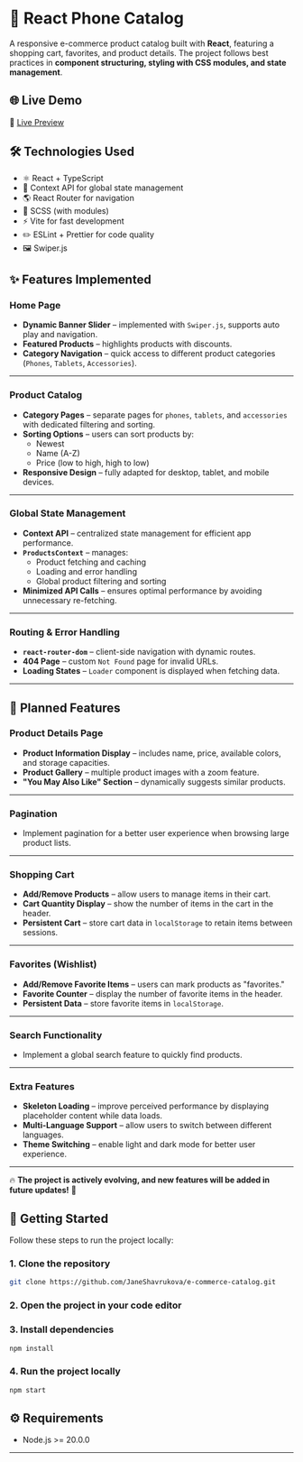 # 📱 React Phone Catalog

A responsive e-commerce product catalog built with **React**, featuring a shopping cart, favorites, and product details.
The project follows best practices in **component structuring, styling with CSS modules, and state management**.

## 🌐 Live Demo

🔗 [Live Preview](https://janeshavrukova.github.io/e-commerce-catalog/)

## 🛠 Technologies Used

- ⚛️ React + TypeScript
- 🛒 Context API for global state management
- 🌎 React Router for navigation
- 🎨 SCSS (with modules)
- ⚡ Vite for fast development
- ✏️ ESLint + Prettier for code quality
- 🖼️ Swiper.js


## ✨ Features Implemented

### **Home Page**
- **Dynamic Banner Slider** – implemented with `Swiper.js`, supports auto play and navigation.
- **Featured Products** – highlights products with discounts.
- **Category Navigation** – quick access to different product categories (`Phones`, `Tablets`, `Accessories`).

---

### **Product Catalog**
- **Category Pages** – separate pages for `phones`, `tablets`, and `accessories` with dedicated filtering and sorting.
- **Sorting Options** – users can sort products by:
  - Newest
  - Name (A-Z)
  - Price (low to high, high to low)
- **Responsive Design** – fully adapted for desktop, tablet, and mobile devices.

---

### **Global State Management**
- **Context API** – centralized state management for efficient app performance.
- **`ProductsContext`** – manages:
  - Product fetching and caching
  - Loading and error handling
  - Global product filtering and sorting
- **Minimized API Calls** – ensures optimal performance by avoiding unnecessary re-fetching.

---

### **Routing & Error Handling**
- **`react-router-dom`** – client-side navigation with dynamic routes.
- **404 Page** – custom `Not Found` page for invalid URLs.
- **Loading States** – `Loader` component is displayed when fetching data.

---

## 🚧 Planned Features

### **Product Details Page**
- **Product Information Display** – includes name, price, available colors, and storage capacities.
- **Product Gallery** – multiple product images with a zoom feature.
- **"You May Also Like" Section** – dynamically suggests similar products.

---

### **Pagination**
- Implement pagination for a better user experience when browsing large product lists.

---

### **Shopping Cart**
- **Add/Remove Products** – allow users to manage items in their cart.
- **Cart Quantity Display** – show the number of items in the cart in the header.
- **Persistent Cart** – store cart data in `localStorage` to retain items between sessions.

---

### **Favorites (Wishlist)**
- **Add/Remove Favorite Items** – users can mark products as "favorites."
- **Favorite Counter** – display the number of favorite items in the header.
- **Persistent Data** – store favorite items in `localStorage`.

---

### **Search Functionality**
- Implement a global search feature to quickly find products.

---

### **Extra Features**
- **Skeleton Loading** – improve perceived performance by displaying placeholder content while data loads.
- **Multi-Language Support** – allow users to switch between different languages.
- **Theme Switching** – enable light and dark mode for better user experience.

---

🔥 **The project is actively evolving, and new features will be added in future updates!** 🚀

## 🚀 Getting Started

Follow these steps to run the project locally:

### 1. Clone the repository
```bash
git clone https://github.com/JaneShavrukova/e-commerce-catalog.git
```

### 2. Open the project in your code editor

### 3. Install dependencies
```bash
npm install
```

### 4. Run the project locally
```bash
npm start
```

## ⚙️ Requirements
- Node.js >= 20.0.0

---
